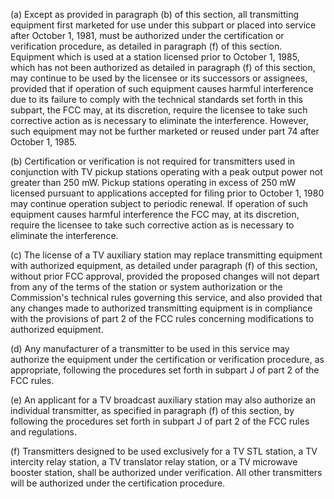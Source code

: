 (a) Except as provided in paragraph (b) of this section, all transmitting equipment first marketed for use under this subpart or placed into service after October 1, 1981, must be authorized under the certification or verification procedure, as detailed in paragraph (f) of this section. Equipment which is used at a station licensed prior to October 1, 1985, which has not been authorized as detailed in paragraph (f) of this section, may continue to be used by the licensee or its successors or assignees, provided that if operation of such equipment causes harmful interference due to its failure to comply with the technical standards set forth in this subpart, the FCC may, at its discretion, require the licensee to take such corrective action as is necessary to eliminate the interference. However, such equipment may not be further marketed or reused under part 74 after October 1, 1985.

(b) Certification or verification is not required for transmitters used in conjunction with TV pickup stations operating with a peak output power not greater than 250 mW. Pickup stations operating in excess of 250 mW licensed pursuant to applications accepted for filing prior to October 1, 1980 may continue operation subject to periodic renewal. If operation of such equipment causes harmful interference the FCC may, at its discretion, require the licensee to take such corrective action as is necessary to eliminate the interference.

(c) The license of a TV auxiliary station may replace transmitting equipment with authorized equipment, as detailed under paragraph (f) of this section, without prior FCC approval, provided the proposed changes will not depart from any of the terms of the station or system authorization or the Commission's technical rules governing this service, and also provided that any changes made to authorized transmitting equipment is in compliance with the provisions of part 2 of the FCC rules concerning modifications to authorized equipment.

(d) Any manufacturer of a transmitter to be used in this service may authorize the equipment under the certification or verification procedure, as appropriate, following the procedures set forth in subpart J of part 2 of the FCC rules.

(e) An applicant for a TV broadcast auxiliary station may also authorize an individual transmitter, as specified in paragraph (f) of this section, by following the procedures set forth in subpart J of part 2 of the FCC rules and regulations.

(f) Transmitters designed to be used exclusively for a TV STL station, a TV intercity relay station, a TV translator relay station, or a TV microwave booster station, shall be authorized under verification. All other transmitters will be authorized under the certification procedure.

